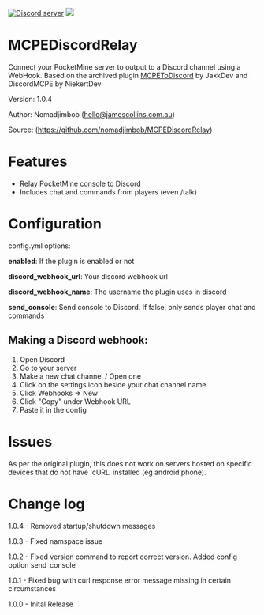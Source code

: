 <a href="https://discord.gg/fpGK9Vr"><img src="https://discordapp.com/api/guilds/699956067781705759/embed.png" alt="Discord server"/></a>
<a href="https://poggit.pmmp.io/p/MCPEDiscordRelay"><img src="https://poggit.pmmp.io/shield.state/MCPEDiscordRelay"></a>

# MCPEDiscordRelay
Connect your PocketMine server to output to a Discord channel using a WebHook. Based on the archived plugin [MCPEToDiscord](https://poggit.pmmp.io/p/MCPEToDiscord) by JaxkDev and DiscordMCPE by NiekertDev

Version: 1.0.4

Author: Nomadjimbob (hello@jamescollins.com.au)

Source: (https://github.com/nomadjimbob/MCPEDiscordRelay)

# Features
  * Relay PocketMine console to Discord
  * Includes chat and commands from players (even /talk)

# Configuration
config.yml options:

**enabled**: If the plugin is enabled or not

**discord_webhook_url**: Your discord webhook url

**discord_webhook_name**: The username the plugin uses in discord

**send_console**: Send console to Discord. If false, only sends player chat and commands

## Making a Discord webhook:
1. Open Discord
2. Go to your server
3. Make a new chat channel / Open one
4. Click on the settings icon beside your chat channel name
5. Click Webhooks => New
6. Click "Copy" under Webhook URL
7. Paste it in the config

# Issues
As per the original plugin, this does not work on servers hosted on specific devices that do not have 'cURL' installed (eg android phone).

# Change log
1.0.4 - Removed startup/shutdown messages

1.0.3 - Fixed namspace issue

1.0.2 - Fixed version command to report correct version. Added config option send_console

1.0.1 - Fixed bug with curl response error message missing in certain circumstances

1.0.0 - Inital Release
